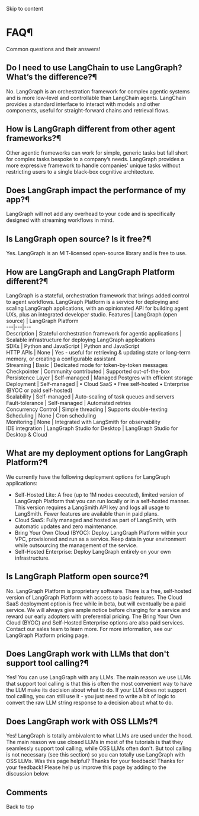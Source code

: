 Skip to content 
# FAQ¶
Common questions and their answers!
## Do I need to use LangChain to use LangGraph? What’s the difference?¶
No. LangGraph is an orchestration framework for complex agentic systems and is more low-level and controllable than LangChain agents. LangChain provides a standard interface to interact with models and other components, useful for straight-forward chains and retrieval flows.
## How is LangGraph different from other agent frameworks?¶
Other agentic frameworks can work for simple, generic tasks but fall short for complex tasks bespoke to a company’s needs. LangGraph provides a more expressive framework to handle companies’ unique tasks without restricting users to a single black-box cognitive architecture.
## Does LangGraph impact the performance of my app?¶
LangGraph will not add any overhead to your code and is specifically designed with streaming workflows in mind.
## Is LangGraph open source? Is it free?¶
Yes. LangGraph is an MIT-licensed open-source library and is free to use.
## How are LangGraph and LangGraph Platform different?¶
LangGraph is a stateful, orchestration framework that brings added control to agent workflows. LangGraph Platform is a service for deploying and scaling LangGraph applications, with an opinionated API for building agent UXs, plus an integrated developer studio.
Features | LangGraph (open source) | LangGraph Platform  
---|---|---  
Description | Stateful orchestration framework for agentic applications | Scalable infrastructure for deploying LangGraph applications  
SDKs | Python and JavaScript | Python and JavaScript  
HTTP APIs | None | Yes - useful for retrieving & updating state or long-term memory, or creating a configurable assistant  
Streaming | Basic | Dedicated mode for token-by-token messages  
Checkpointer | Community contributed | Supported out-of-the-box  
Persistence Layer | Self-managed | Managed Postgres with efficient storage  
Deployment | Self-managed | • Cloud SaaS • Free self-hosted • Enterprise (BYOC or paid self-hosted)  
Scalability | Self-managed | Auto-scaling of task queues and servers  
Fault-tolerance | Self-managed | Automated retries  
Concurrency Control | Simple threading | Supports double-texting  
Scheduling | None | Cron scheduling  
Monitoring | None | Integrated with LangSmith for observability  
IDE integration | LangGraph Studio for Desktop | LangGraph Studio for Desktop & Cloud  
## What are my deployment options for LangGraph Platform?¶
We currently have the following deployment options for LangGraph applications:
  * ‍Self-Hosted Lite: A free (up to 1M nodes executed), limited version of LangGraph Platform that you can run locally or in a self-hosted manner. This version requires a LangSmith API key and logs all usage to LangSmith. Fewer features are available than in paid plans.
  * Cloud SaaS: Fully managed and hosted as part of LangSmith, with automatic updates and zero maintenance.
  * ‍Bring Your Own Cloud (BYOC): Deploy LangGraph Platform within your VPC, provisioned and run as a service. Keep data in your environment while outsourcing the management of the service.
  * Self-Hosted Enterprise: Deploy LangGraph entirely on your own infrastructure.


## Is LangGraph Platform open source?¶
No. LangGraph Platform is proprietary software.
There is a free, self-hosted version of LangGraph Platform with access to basic features. The Cloud SaaS deployment option is free while in beta, but will eventually be a paid service. We will always give ample notice before charging for a service and reward our early adopters with preferential pricing. The Bring Your Own Cloud (BYOC) and Self-Hosted Enterprise options are also paid services. Contact our sales team to learn more.
For more information, see our LangGraph Platform pricing page.
## Does LangGraph work with LLMs that don't support tool calling?¶
Yes! You can use LangGraph with any LLMs. The main reason we use LLMs that support tool calling is that this is often the most convenient way to have the LLM make its decision about what to do. If your LLM does not support tool calling, you can still use it - you just need to write a bit of logic to convert the raw LLM string response to a decision about what to do.
## Does LangGraph work with OSS LLMs?¶
Yes! LangGraph is totally ambivalent to what LLMs are used under the hood. The main reason we use closed LLMs in most of the tutorials is that they seamlessly support tool calling, while OSS LLMs often don't. But tool calling is not necessary (see this section) so you can totally use LangGraph with OSS LLMs.
Was this page helpful? 
Thanks for your feedback! 
Thanks for your feedback! Please help us improve this page by adding to the discussion below. 
## Comments
Back to top 
